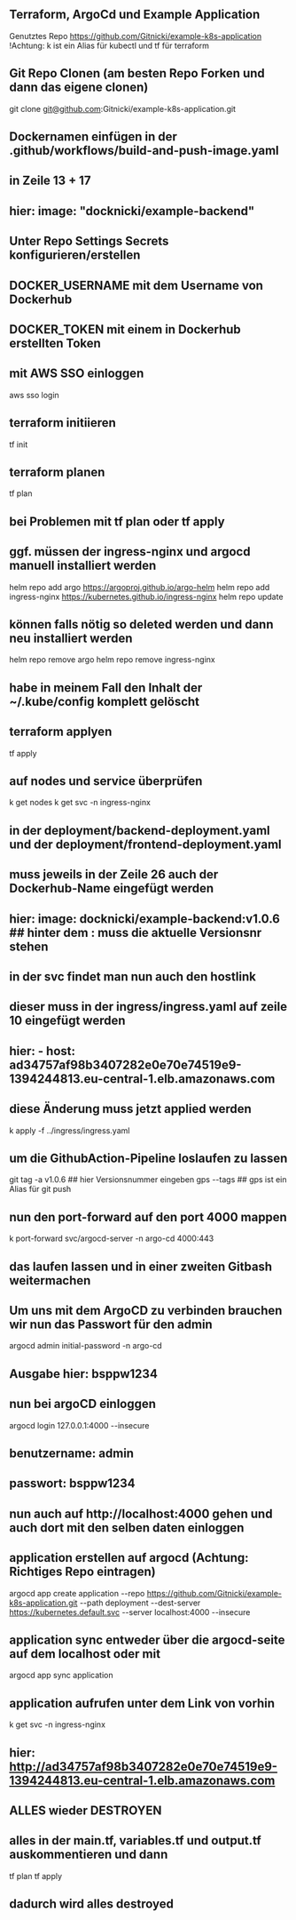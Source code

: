 ## Terraform, ArgoCd und Example Application
Genutztes Repo https://github.com/Gitnicki/example-k8s-application
!Achtung: k ist ein Alias für kubectl und tf für terraform

## Git Repo Clonen (am besten Repo Forken und dann das eigene clonen)
git clone git@github.com:Gitnicki/example-k8s-application.git

## Dockernamen einfügen in der .github/workflows/build-and-push-image.yaml
## in Zeile 13 + 17 
## hier:             image: "docknicki/example-backend"

## Unter Repo Settings Secrets konfigurieren/erstellen
## DOCKER_USERNAME mit dem Username von Dockerhub
## DOCKER_TOKEN mit einem in Dockerhub erstellten Token

## mit AWS SSO einloggen
aws sso login

## terraform initiieren
tf init

## terraform planen
tf plan

## bei Problemen mit tf plan oder tf apply
## ggf. müssen der ingress-nginx und argocd manuell installiert werden
helm repo add argo https://argoproj.github.io/argo-helm
helm repo add ingress-nginx https://kubernetes.github.io/ingress-nginx
helm repo update
## können falls nötig so deleted werden und dann neu installiert werden
helm repo remove argo
helm repo remove ingress-nginx 
## habe in meinem Fall den Inhalt der ~/.kube/config komplett gelöscht

## terraform applyen
tf apply

## auf nodes und service überprüfen
k get nodes
k get svc -n ingress-nginx

## in der deployment/backend-deployment.yaml und der deployment/frontend-deployment.yaml
## muss jeweils in der Zeile 26 auch der Dockerhub-Name eingefügt werden
## hier:           image: docknicki/example-backend:v1.0.6 ## hinter dem : muss die aktuelle Versionsnr stehen

## in der svc findet man nun auch den hostlink
## dieser muss in der ingress/ingress.yaml auf zeile 10 eingefügt werden
## hier:     - host: ad34757af98b3407282e0e70e74519e9-1394244813.eu-central-1.elb.amazonaws.com

## diese Änderung muss jetzt applied werden
k apply -f ../ingress/ingress.yaml

## um die GithubAction-Pipeline loslaufen zu lassen
git tag -a v1.0.6 ## hier Versionsnummer eingeben
gps --tags ## gps ist ein Alias für git push

## nun den port-forward auf den port 4000 mappen
k port-forward svc/argocd-server -n argo-cd 4000:443

## das laufen lassen und in einer zweiten Gitbash weitermachen

## Um uns mit dem ArgoCD zu verbinden brauchen wir nun das Passwort für den admin
argocd admin initial-password -n argo-cd
## Ausgabe hier: bsppw1234

## nun bei argoCD einloggen
argocd login 127.0.0.1:4000 --insecure

## benutzername: admin
## passwort: bsppw1234

## nun auch auf http://localhost:4000 gehen und auch dort mit den selben daten einloggen

## application erstellen auf argocd (Achtung: Richtiges Repo eintragen)
argocd app create application --repo https://github.com/Gitnicki/example-k8s-application.git --path deployment --dest-server https://kubernetes.default.svc --server localhost:4000 --insecure

## application sync entweder über die argocd-seite auf dem localhost oder mit 
argocd app sync application

## application aufrufen unter dem Link von vorhin
k get svc -n ingress-nginx
## hier: http://ad34757af98b3407282e0e70e74519e9-1394244813.eu-central-1.elb.amazonaws.com

## ALLES wieder DESTROYEN
## alles in der main.tf, variables.tf und output.tf auskommentieren und dann
tf plan
tf apply 
## dadurch wird alles destroyed

